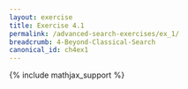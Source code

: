 ```yaml
---
layout: exercise
title: Exercise 4.1
permalink: /advanced-search-exercises/ex_1/
breadcrumb: 4-Beyond-Classical-Search
canonical_id: ch4ex1
---
```


{% include mathjax_support %}
